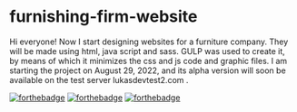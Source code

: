 # furnishing-firm-website


Hi everyone!
Now I start designing websites for a furniture company. They will be made using html, java script and sass. GULP was used to create it, by means of which it minimizes the css and js code and graphic files. I am starting the project on August 29, 2022, and its alpha version will soon be available on the test server lukasdevtest2.com .

[![forthebadge](https://forthebadge.com/images/badges/uses-html.svg)](https://forthebadge.com)
[![forthebadge](https://forthebadge.com/images/badges/uses-js.svg)](https://forthebadge.com)
[![forthebadge](https://forthebadge.com/images/badges/uses-css.svg)](https://forthebadge.com)